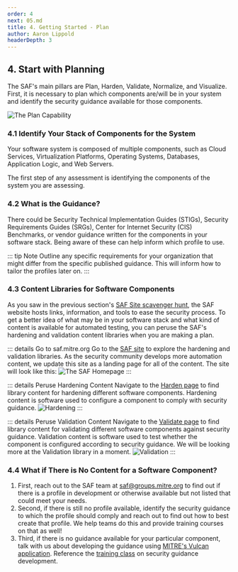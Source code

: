 ```yaml
---
order: 4
next: 05.md
title: 4. Getting Started - Plan
author: Aaron Lippold
headerDepth: 3
---
```


## 4. Start with Planning

The SAF's main pillars are Plan, Harden, Validate, Normalize, and Visualize. First, it is necessary to plan which components are/will be in your system and identify the security guidance available for those components.

![The Plan Capability](../../assets/img/SAF_Capabilities_Plan.png)

### 4.1 Identify Your Stack of Components for the System

Your software system is composed of multiple components, such as Cloud Services, Virtualization Platforms, Operating Systems, Databases, Application Logic, and Web Servers.

The first step of any assessment is identifying the components of the system you are assessing.

### 4.2 What is the Guidance?

There could be Security Technical Implementation Guides (STIGs), Security Requirements Guides (SRGs), Center for Internet Security (CIS) Benchmarks, or vendor guidance written for the components in your software stack. Being aware of these can help inform which profile to use.

::: tip Note
Outline any specific requirements for your organization that might differ from the specific published guidance. This will inform how to tailor the profiles later on.
:::

### 4.3 Content Libraries for Software Components

As you saw in the previous section's [SAF Site scavenger hunt](./03.md), the SAF website hosts links, information, and tools to ease the security process. To get a better idea of what may be in your software stack and what kind of content is available for automated testing, you can peruse the SAF's hardening and validation content libraries when you are making a plan.

::: details Go to saf.mitre.org
Go to the [SAF site](https://saf.mitre.org) to explore the hardening and validation libraries. As the security community develops more automation content, we update this site as a landing page for all of the content. The site will look like this:
![The SAF Homepage](../../assets/img/SAF_Home.png)
:::

::: details Peruse Hardening Content
Navigate to the [Harden page](https://saf.mitre.org/#/harden) to find library content for hardening different software components. Hardening content is software used to configure a component to comply with security guidance.
![Hardening](../../assets/img/SAF_Site_Harden.png)
:::

::: details Peruse Validation Content
Navigate to the [Validate page](https://saf.mitre.org/#/validate) to find library content for validating different software components against security guidance. Validation content is software used to test whether the component is configured according to security guidance. We will be looking more at the Validation library in a moment.
![Validation](../../assets/img/SAF_Site_Validate.png)
:::

### 4.4 What if There is No Content for a Software Component?

1. First, reach out to the SAF team at [saf@groups.mitre.org](mailto:saf@groups.mitre.org) to find out if there is a profile in development or otherwise available but not listed that could meet your needs.
2. Second, if there is still no profile available, identify the security guidance to which the profile should comply and reach out to find out how to best create that profile. We help teams do this and provide training courses on that as well!
3. Third, if there is no guidance available for your particular component, talk with us about developing the guidance using [MITRE's Vulcan application](https://vulcan.mitre.org/). Reference the [training class](../guidance) on security guidance development.
